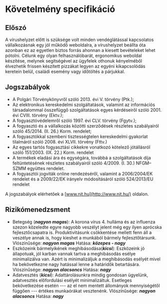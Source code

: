 
# Követelmény specifikáció
## Előszó
A vírushelyzet előtt is szüksége volt minden vendéglátással kapcsolatos vállalkozásnak egy jól működő weboldalra, a vírushelyzet beállta óta azonban ez az egyetlen biztos forrás ahonnan a kiesett bevételeket lehet pótolni. Célunk egy olyan felhasználóbarát, ergonomikus weboldal készítése, melynek segítségével az ügyfelek othonuk kényelméből élvezhetik frissen készített pizzákat legyen az egyéni kikapcsolódás keretein belül, családi esemény vagy időtöltés a párjukkal.
## Jogszabályok
* A Polgári Törvénykönyvről szóló 2013. évi V. törvény (Ptk.);
* Az elektronikus kereskedelmi szolgáltatások, valamint az információs társadalommal összefüggő szolgáltatások egyes kérdéseiről szóló 2001. évi CVIII. törvény (Ektv.);
* A fogyasztóvédelemről szóló 1997. évi CLV. törvény (Fgytv.);
* A fogyasztó és a vállalkozás közötti szerződések részletes szabályairól szóló 45/2014. (II. 26.) Korm. rendelet;
* A fogyasztókkal szembeni tisztességtelen kereskedelmi gyakorlat tilalmáról szóló 2008. évi XLVII. törvény (Fttv.)
* Az egyes tartós fogyasztási cikkekre vonatkozó kötelező jótállásról szóló 151/2003. (IX. 22.) Korm. rendelet
* A termékek eladási ára és egységára, továbbá a szolgáltatások díja feltüntetésének részletes szabályairól szóló 4/2009. (I. 30.) NFGM–SZMM együttes rendelet.
* A fogyasztói jogviták online rendezéséről, valamint a 2006/2004/EK rendelet és a 2009/22/EK irányelv módosításáról szóló 524/2013/EU rendelet

A jogszabályok elérhetőek a  [www.njt.hu](http://www.njt.hu/)  oldalon.
## Rizikómenedzsment
* Betegség (***nagyon magas***): A korona vírus 4. hulláma és az influenza szezon közeledte egyre nagyobb veszélyt jelent még egy ilyen aprócska fejlesztőcsapatra is. Produktivitásunk csökkentése mellett fenn áll a veszélye annak is, hogy kieshet a munkából bármely fejlesztőtársunk. 
Vlószínűsége: ***nagyon magas***
Hatása: ***közepes - nagy***
* Eszközeink bármelyikének meghibásodása(***kicsi***): Eszközeink jó állapotuak, jól karban vannak tartva a meghibásodás esélye minimalizálva van. Azért is minimalizáljuk a meghibásodás esélyét mivel ha bekövetkezne nagy hatással lenne a határidők betartására.
Vlószínűsége: ***nagyon alacsoncs***
Hatása: ***nagy***
* Adatvesztés (***kicsi***): Adattárolásunkra mindig gondosan ügyelünk, adatvesztés előfordulási esélyét minimalizáltuk. Esetleges bekövetkezése esetén --- az el nem mentett állományok mennyiségétől függően --- értékes munkaórákat vesztenénk.
Vlószínűsége: ***nagyon alacsoncs***
Hatása: ***nagy***